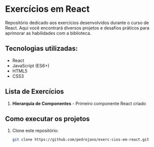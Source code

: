 # Exercícios em React

Repositório dedicado aos exercícios desenvolvidos durante o curso de React. Aqui você encontrará diversos projetos e desafios práticos para aprimorar as habilidades com a biblioteca.

##  Tecnologias utilizadas:

- React
- JavaScript (ES6+)
- HTML5
- CSS3

##  Lista de Exercícios

1. **Hierarquia de Componentes** - Primeiro componente React criado

##  Como executar os projetos

1. Clone este repositório:
   ```bash
   git clone https://github.com/pedrojano/exerc-cios-em-react.git

